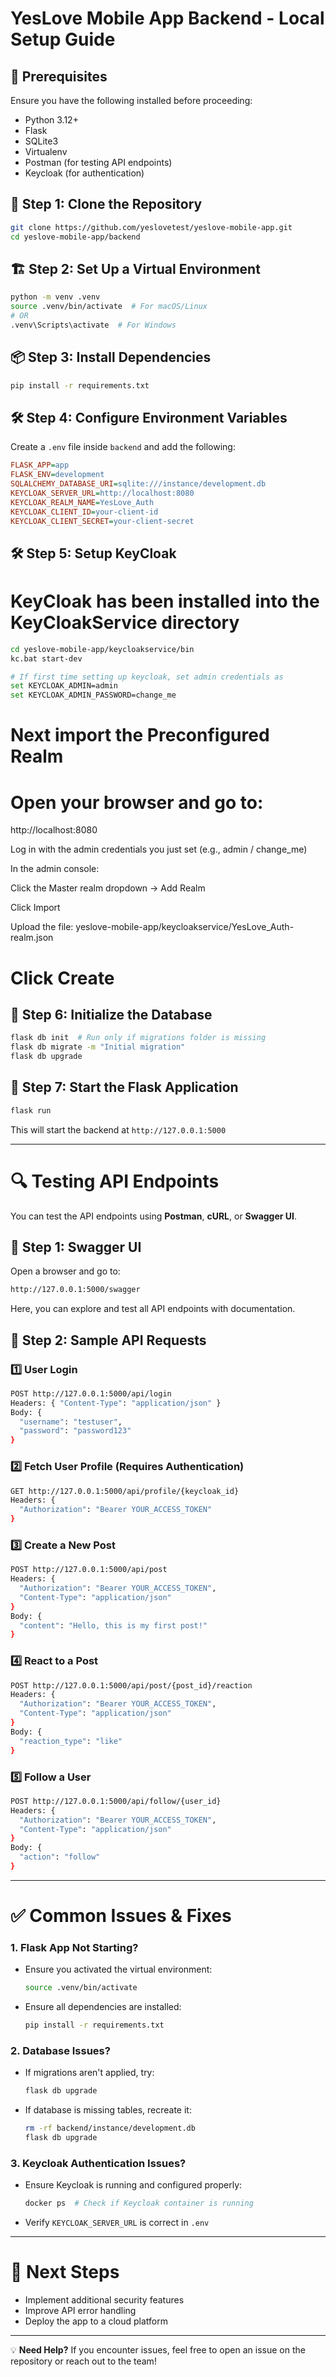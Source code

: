 # YesLove Mobile App Backend - Local Setup Guide

## 📌 Prerequisites
Ensure you have the following installed before proceeding:
- Python 3.12+
- Flask
- SQLite3
- Virtualenv
- Postman (for testing API endpoints)
- Keycloak (for authentication)


## 🔧 Step 1: Clone the Repository
```bash
git clone https://github.com/yeslovetest/yeslove-mobile-app.git
cd yeslove-mobile-app/backend
```

## 🏗 Step 2: Set Up a Virtual Environment
```bash
python -m venv .venv
source .venv/bin/activate  # For macOS/Linux
# OR
.venv\Scripts\activate  # For Windows
```

## 📦 Step 3: Install Dependencies
```bash
pip install -r requirements.txt
```

## 🛠 Step 4: Configure Environment Variables
Create a `.env` file inside `backend` and add the following:
```ini
FLASK_APP=app
FLASK_ENV=development
SQLALCHEMY_DATABASE_URI=sqlite:///instance/development.db
KEYCLOAK_SERVER_URL=http://localhost:8080
KEYCLOAK_REALM_NAME=YesLove_Auth
KEYCLOAK_CLIENT_ID=your-client-id
KEYCLOAK_CLIENT_SECRET=your-client-secret
```

## 🛠 Step 5: Setup KeyCloak
# KeyCloak has been installed into the KeyCloakService directory

``` bash
cd yeslove-mobile-app/keycloakservice/bin
kc.bat start-dev

# If first time setting up keycloak, set admin credentials as 
set KEYCLOAK_ADMIN=admin
set KEYCLOAK_ADMIN_PASSWORD=change_me
```
# Next import the Preconfigured Realm
# Open your browser and go to:
http://localhost:8080

 Log in with the admin credentials you just set (e.g., admin / change_me)

 In the admin console:

 Click the Master realm dropdown → Add Realm

 Click Import

 Upload the file:
yeslove-mobile-app/keycloakservice/YesLove_Auth-realm.json

# Click Create


## 📂 Step 6: Initialize the Database
```bash
flask db init  # Run only if migrations folder is missing
flask db migrate -m "Initial migration"
flask db upgrade
```

## 🚀 Step 7: Start the Flask Application
```bash
flask run
```
This will start the backend at `http://127.0.0.1:5000`

---

# 🔍 Testing API Endpoints
You can test the API endpoints using **Postman**, **cURL**, or **Swagger UI**.

## 📌 Step 1: Swagger UI
Open a browser and go to:
```bash
http://127.0.0.1:5000/swagger
```
Here, you can explore and test all API endpoints with documentation.

## 📌 Step 2: Sample API Requests

### 1️⃣ **User Login**
```bash
POST http://127.0.0.1:5000/api/login
Headers: { "Content-Type": "application/json" }
Body: {
  "username": "testuser",
  "password": "password123"
}
```

### 2️⃣ **Fetch User Profile** (Requires Authentication)
```bash
GET http://127.0.0.1:5000/api/profile/{keycloak_id}
Headers: {
  "Authorization": "Bearer YOUR_ACCESS_TOKEN"
}
```

### 3️⃣ **Create a New Post**
```bash
POST http://127.0.0.1:5000/api/post
Headers: {
  "Authorization": "Bearer YOUR_ACCESS_TOKEN",
  "Content-Type": "application/json"
}
Body: {
  "content": "Hello, this is my first post!"
}
```

### 4️⃣ **React to a Post**
```bash
POST http://127.0.0.1:5000/api/post/{post_id}/reaction
Headers: {
  "Authorization": "Bearer YOUR_ACCESS_TOKEN",
  "Content-Type": "application/json"
}
Body: {
  "reaction_type": "like"
}
```

### 5️⃣ **Follow a User**
```bash
POST http://127.0.0.1:5000/api/follow/{user_id}
Headers: {
  "Authorization": "Bearer YOUR_ACCESS_TOKEN",
  "Content-Type": "application/json"
}
Body: {
  "action": "follow"
}
```

---

# ✅ Common Issues & Fixes

### **1. Flask App Not Starting?**
- Ensure you activated the virtual environment:
  ```bash
  source .venv/bin/activate
  ```
- Ensure all dependencies are installed:
  ```bash
  pip install -r requirements.txt
  ```

### **2. Database Issues?**
- If migrations aren't applied, try:
  ```bash
  flask db upgrade
  ```
- If database is missing tables, recreate it:
  ```bash
  rm -rf backend/instance/development.db
  flask db upgrade
  ```

### **3. Keycloak Authentication Issues?**
- Ensure Keycloak is running and configured properly:
  ```bash
  docker ps  # Check if Keycloak container is running
  ```
- Verify `KEYCLOAK_SERVER_URL` is correct in `.env`

---

# 📌 Next Steps
- Implement additional security features
- Improve API error handling
- Deploy the app to a cloud platform

---

💡 **Need Help?**
If you encounter issues, feel free to open an issue on the repository or reach out to the team!

